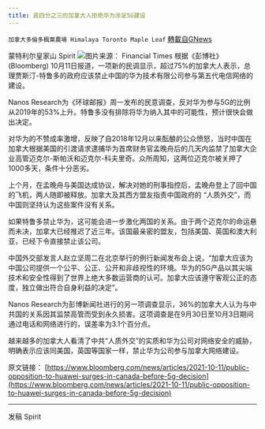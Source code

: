 ```yaml
---
title: 逾四分之三的加拿大人拒绝华为涉足5G建设
---
```

`加拿大多倫多楓葉農場 Himalaya Toronto Maple Leaf` [轉載自GNews](https://gnews.org/zh-hans/1589762/)

蒙特利尔皇家山 Spirit
![](https://assets.gnews.org/wp-content/uploads/2021/10/http-com.ft_.imagepublish.upp-prod-us.s3.amazonaws.com-505344da-6a9c-11e9-80c7-60ee53e6681d.jpg)图片来源： Financial Times
根据《彭博社》(Bloomberg) 10月11日报道，一项新的民调显示，超过75%的加拿大人表示，总理贾斯汀-特鲁多的政府应该禁止中国的华为技术有限公司参与第五代电信网络的建设。

Nanos Research为《环球邮报》周一发布的民意调查，反对华为参与5G的比例从2019年的53%上升。特鲁多没有排除将华为纳入其中的可能性，预计很快会做出决定。

对华为的不赞成率激增，反映了自2018年12月以来酝酿的公众愤怒，当时中国在加拿大根据美国的引渡请求逮捕华为首席财务官孟晚舟后的几天内监禁了加拿大企业高管迈克尔-斯帕沃和迈克尔-科夫里奇。众所周知，这两位迈克尔被关押了1000多天，条件十分恶劣。

上个月，在孟晚舟与美国达成协议，解决对她的刑事指控后，孟晚舟登上了回中国的飞机，两人随即被释放。加拿大及其西方盟友指责中国政府的 “人质外交”，而中国则坚持认为这些案件没有关系。

如果特鲁多禁止华为，这可能会进一步激化两国的关系。由于两个迈克尔的命运悬而未决，加拿大已经推迟了近三年。该国最亲密的盟友，包括美国、英国和澳大利亚，已经下令直接禁止该公司。

中国外交部发言人赵立坚周二在北京举行的例行新闻发布会上说，“加拿大应该为中国公司提供一个公平、公正、公开和非歧视性的环境。华为的5G产品以其尖端技术和安全性得到了世界上绝大多数运营商的认可。加拿大应该遵守客观公正的态度，独立做出符合自身利益的决定”。

Nanos Research为彭博新闻社进行的另一项调查显示，36%的加拿大人认为与中共国的关系因其监禁高管而受到永久损害。这项调查是在9月30日至10月3日期间通过电话和网络进行的，误差率为3.1个百分点。

越来越多的加拿大人看清了中共“人质外交”的实质和华为公司对网络安全的威胁，明确表示应该同美国，英国等国家一样，禁止华为公司参与加拿大网络建设。

原文链接：
[https://www.bloomberg.com/news/articles/2021-10-11/public-opposition-to-huawei-surges-in-canada-before-5g-decision](https://www.bloomberg.com/news/articles/2021-10-11/public-opposition-to-huawei-surges-in-canada-before-5g-decision)

* * *

发稿 Spirit
